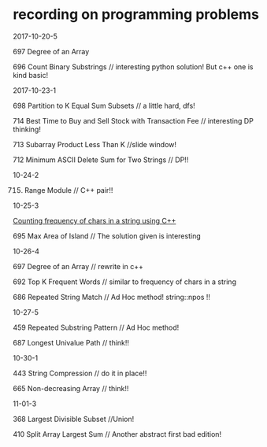 # recording on programming problems

2017-10-20-5

697 Degree of an Array

696 Count Binary Substrings // interesting python solution! But c++ one is kind basic!


2017-10-23-1

698 Partition to K Equal Sum Subsets // a little hard, dfs!

714 Best Time to Buy and Sell Stock with Transaction Fee // interesting DP thinking!

713 Subarray Product Less Than K //slide window!

712 Minimum ASCII Delete Sum for Two Strings // DP!!


10-24-2

715. Range Module // C++ pair!!

10-25-3

[Counting frequency of chars in a string using C++](https://github.com/fieldsfarmer/coding_problems/blob/master/counting_frequency.cpp)

695 Max Area of Island // The solution given is interesting

10-26-4

697 Degree of an Array // rewrite in c++

692 Top K Frequent Words // similar to frequency of chars in a string

686 Repeated String Match // Ad Hoc method!  string::npos !!

10-27-5

459 Repeated Substring Pattern // Ad Hoc method!

687 Longest Univalue Path // think!!

10-30-1

443 String Compression // do it in place!!

665 Non-decreasing Array // think!!

11-01-3

368 Largest Divisible Subset //Union!

410 Split Array Largest Sum // Another abstract first bad edition!


